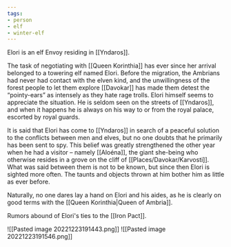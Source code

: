 ```yaml
---
tags:
- person
- elf
- winter-elf
---
```

Elori is an elf Envoy residing in [[Yndaros]].

The task of negotiating with [[Queen Korinthia]] has ever since her arrival belonged to a towering elf named Elori. Before the migration, the Ambrians had never had contact with the elven kind, and the unwillingness of the forest people to let them explore [[Davokar]] has made them detest the “pointy-ears” as intensely as they hate rage trolls. Elori himself seems to appreciate the situation. He is seldom seen on the streets of [[Yndaros]], and when it happens he is always on his way to or from the royal palace, escorted by royal guards.

It is said that Elori has come to [[Yndaros]] in search of a peaceful solution to the conflicts between men and elves, but no one doubts that he primarily has been sent to spy. This belief was greatly strengthened the other year when he had a visitor – namely [[Aloéna]], the giant she-being who otherwise resides in a grove on the cliff of [[Places/Davokar/Karvosti]]. What was said between them is not to be known, but since then Elori is sighted more often. The taunts and objects thrown at him bother him as little as ever before.

Naturally, no one dares lay a hand on Elori and his aides, as he is clearly on good terms with the [[Queen Korinthia|Queen of Ambria]].

Rumors abound of Elori's ties to the [[Iron Pact]].

![[Pasted image 20221223191443.png]]
![[Pasted image 20221223191546.png]]
